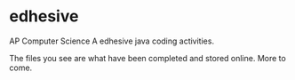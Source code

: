 # edhesive
AP Computer Science A edhesive java coding activities.

The files you see are what have been completed and stored online. More to come.

